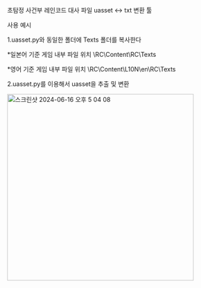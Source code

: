 초탐정 사건부 레인코드 대사 파일 uasset <-> txt 변환 툴

사용 예시

1.uasset.py와 동일한 폴더에 Texts 폴더를 복사한다

*일본어 기준 게임 내부 파일 위치 \RC\Content\RC\Texts

*영어 기준 게임 내부 파일 위치 \RC\Content\L10N\en\RC\Texts

2.uasset.py를 이용해서 uasset을 추출 및 변환

<img width="430" alt="스크린샷 2024-06-16 오후 5 04 08" src="https://github.com/ldxs0464/Raincode-uasset/assets/67818368/c10a4ca0-d9f7-4c70-8d5b-ea5532e5d038">
